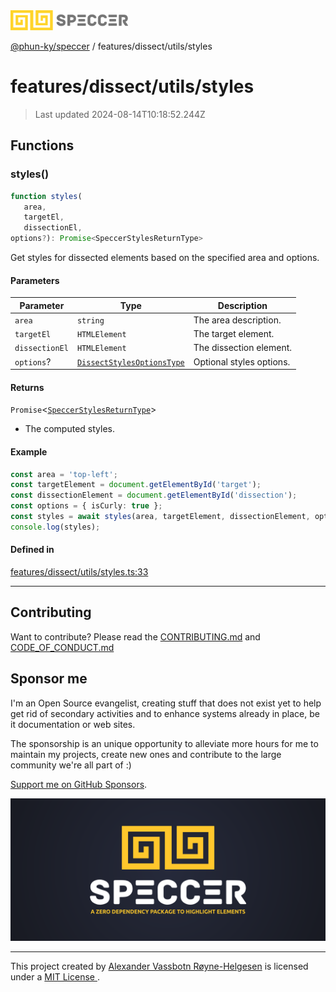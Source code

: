 <img alt="SPECCER logo" src="https://raw.githubusercontent.com/phun-ky/speccer/main/public/logo-speccer-horizontal-colored-package.svg?raw=true" style="max-height:32px;"/>

[@phun-ky/speccer](../../../README.md) / features/dissect/utils/styles

# features/dissect/utils/styles

> Last updated 2024-08-14T10:18:52.244Z

## Functions

### styles()

```ts
function styles(
   area, 
   targetEl, 
   dissectionEl, 
options?): Promise<SpeccerStylesReturnType>
```

Get styles for dissected elements based on the specified area and options.

#### Parameters

| Parameter | Type | Description |
| ------ | ------ | ------ |
| `area` | `string` | The area description. |
| `targetEl` | `HTMLElement` | The target element. |
| `dissectionEl` | `HTMLElement` | The dissection element. |
| `options`? | [`DissectStylesOptionsType`](../../../types/bezier.md#dissectstylesoptionstype) | Optional styles options. |

#### Returns

`Promise`\<[`SpeccerStylesReturnType`](../../../types/styles.md#speccerstylesreturntype)\>

- The computed styles.

#### Example

```ts
const area = 'top-left';
const targetElement = document.getElementById('target');
const dissectionElement = document.getElementById('dissection');
const options = { isCurly: true };
const styles = await styles(area, targetElement, dissectionElement, options);
console.log(styles);
```

#### Defined in

[features/dissect/utils/styles.ts:33](https://github.com/phun-ky/speccer/blob/main/src/features/dissect/utils/styles.ts#L33)

***

## Contributing

Want to contribute? Please read the [CONTRIBUTING.md](https://github.com/phun-ky/speccer/blob/main/CONTRIBUTING.md) and [CODE_OF_CONDUCT.md](https://github.com/phun-ky/speccer/blob/main/CODE_OF_CONDUCT.md)

## Sponsor me

I'm an Open Source evangelist, creating stuff that does not exist yet to help get rid of secondary activities and to enhance systems already in place, be it documentation or web sites.

The sponsorship is an unique opportunity to alleviate more hours for me to maintain my projects, create new ones and contribute to the large community we're all part of :)

[Support me on GitHub Sponsors](https://github.com/sponsors/phun-ky).

![Speccer banner, with logo and slogan: A zero dependency package to highlight elements](https://github.com/phun-ky/speccer/blob/main/public/speccer-banner.png?raw=true)

***
<p class="ph">
  This project created by
  <a rel="noopener noreferrer" target="_blank" class="ph" href="http://phun-ky.net" property="cc:attributionName">
    Alexander Vassbotn Røyne-Helgesen</a>
  is licensed under a
  <a rel="noopener noreferrer" target="_blank" class="ph" href="https://choosealicense.com/licenses/mit/">
    MIT License </a>.
</p>
